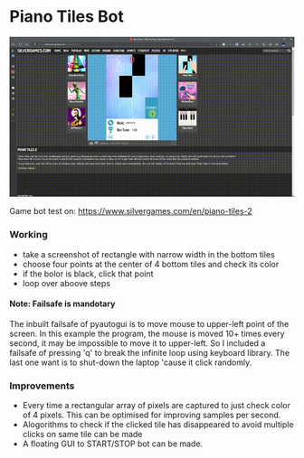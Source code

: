 # Piano Tiles Bot

![Video](https://github.com/cgokulc/piano-tiles-bot/blob/main/pianotiles_bot.gif)

Game bot test on: https://www.silvergames.com/en/piano-tiles-2

### Working
- take a screenshot of rectangle with narrow width in the bottom tiles
- choose four points at the center of 4 bottom tiles and check its color 
- if the bolor is black, click that point
- loop over aboove steps

#### Note: Failsafe is mandotary
The inbuilt failsafe of pyautogui is to move mouse to upper-left point of the screen. In this example the program, the mouse is moved 10+ times every second, it may be impossible to move it to upper-left. So I included a failsafe of pressing 'q' to break the infinite loop using keyboard library. The last one want is to shut-down the laptop 'cause it click randomly.

### Improvements
- Every time a rectangular array of pixels are captured to just check color of 4 pixels. This can be optimised for improving samples per second.
- Alogorithms to check if the clicked tile has disappeared to avoid multiple clicks on same tile can be made
- A floating GUI to START/STOP bot can be made. 
